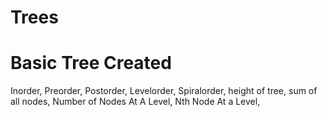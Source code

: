 # Trees
# Basic Tree Created
Inorder,
Preorder,
Postorder,
Levelorder,
Spiralorder,
height of tree,
sum of all nodes,
Number of Nodes At A Level,
Nth Node At a Level,
